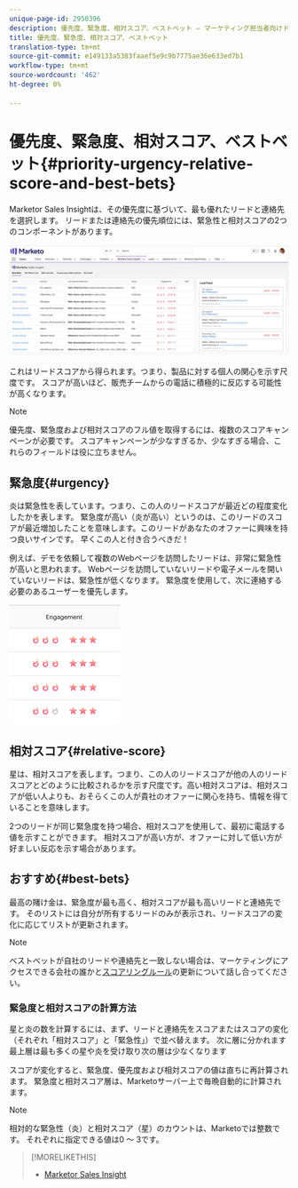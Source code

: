 ```yaml
---
unique-page-id: 2950396
description: 優先度、緊急度、相対スコア、ベストベット — マーケティング担当者向けドキュメント — 製品ドキュメント
title: 優先度、緊急度、相対スコア、ベストベット
translation-type: tm+mt
source-git-commit: e149133a5383faaef5e9c9b7775ae36e633ed7b1
workflow-type: tm+mt
source-wordcount: '462'
ht-degree: 0%

---
```



# 優先度、緊急度、相対スコア、ベストベット{#priority-urgency-relative-score-and-best-bets}

Marketor Sales Insightは、その優先度に基づいて、最も優れたリードと連絡先を選択します。 リードまたは連絡先の優先順位には、緊急性と相対スコアの2つのコンポーネントがあります。

![](assets/one.png)

これはリードスコアから得られます。つまり、製品に対する個人の関心を示す尺度です。 スコアが高いほど、販売チームからの電話に積極的に反応する可能性が高くなります。

>[!NOTE]
>
>優先度、緊急度および相対スコアのフル値を取得するには、複数のスコアキャンペーンが必要です。  スコアキャンペーンが少なすぎるか、少なすぎる場合、これらのフィールドは役に立ちません。

## 緊急度{#urgency}

炎は緊急性を表しています。つまり、この人のリードスコアが最近どの程度変化したかを表します。 緊急度が高い（炎が高い）というのは、このリードのスコアが最近増加したことを意味します。このリードがあなたのオファーに興味を持つ良いサインです。 早くこの人と付き合うべきだ！

例えば、デモを依頼して複数のWebページを訪問したリードは、非常に緊急性が高いと思われます。 Webページを訪問していないリードや電子メールを開いていないリードは、緊急性が低くなります。 緊急度を使用して、次に連絡する必要のあるユーザーを優先します。

![](assets/two.png)

## 相対スコア{#relative-score}

星は、相対スコアを表します。つまり、この人のリードスコアが他の人のリードスコアとどのように比較されるかを示す尺度です。高い相対スコアは、相対スコアが低い人よりも、おそらくこの人が貴社のオファーに関心を持ち、情報を得ていることを意味します。

2つのリードが同じ緊急度を持つ場合、相対スコアを使用して、最初に電話する値を示すことができます。 相対スコアが高い方が、オファーに対して低い方が好ましい反応を示す場合があります。

## おすすめ{#best-bets}

最高の賭け金は、緊急度が最も高く、相対スコアが最も高いリードと連絡先です。 そのリストには自分が所有するリードのみが表示され、リードスコアの変化に応じてリストが更新されます。

>[!NOTE]
>
>ベストベットが自社のリードや連絡先と一致しない場合は、マーケティングにアクセスできる会社の誰かと[スコアリングルール](../../../../../getting-started/quick-wins/simple-scoring.md)の更新について話し合ってください。

### 緊急度と相対スコアの計算方法

星と炎の数を計算するには、まず、リードと連絡先をスコアまたはスコアの変化（それぞれ「相対スコア」と「緊急性」）で並べ替えます。 次に層に分かれます最上層は最も多くの星や炎を受け取り次の層は少なくなります

スコアが変化すると、緊急度、優先度および相対スコアの値は直ちに再計算されます。 緊急度と相対スコア層は、Marketoサーバー上で毎晩自動的に計算されます。

>[!NOTE]
>
>相対的な緊急性（炎）と相対スコア（星）のカウントは、Marketoでは整数です。 それぞれに指定できる値は0 ～ 3です。

>[!MORELIKETHIS]
>
>* [Marketor Sales Insight](http://docs.marketo.com/display/docs/marketo+sales+insight)

